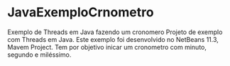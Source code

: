 # JavaExemploCrnometro
Exemplo de Threads em Java fazendo um cronomero
Projeto de exemplo com Threads em Java. Este exemplo foi desenvolvido no NetBeans 11.3, Mavem Project.
Tem por objetivo inicar um cronometro com minuto, segundo e miléssimo. 
